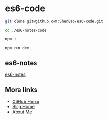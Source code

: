# es6-code

```bash
git clone git@github.com:ShenBao/es6-code.git

cd ./es6-notes-code

npm i

npm run dev
```

## es6-notes

[es6-notes](https://github.com/ShenBao/es6-notes)

## More links

- [GitHub Home](https://github.com/ShenBao)
- [Blog Home](https://shenbao.github.io)
- [About Me](https://shenbao.github.io/about/)
